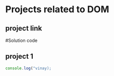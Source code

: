 # Projects related to DOM 

## project link 


#Solution code

## project 1

```javascript
console.log("vinay);

```